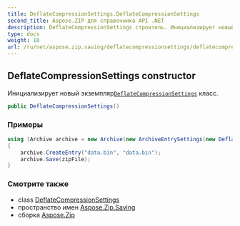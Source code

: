 ```yaml
---
title: DeflateCompressionSettings.DeflateCompressionSettings
second_title: Aspose.ZIP для справочника API .NET
description: DeflateCompressionSettings строитель. Инициализирует новый экземплярDeflateCompressionSettings класс.
type: docs
weight: 10
url: /ru/net/aspose.zip.saving/deflatecompressionsettings/deflatecompressionsettings/
---
```

## DeflateCompressionSettings constructor

Инициализирует новый экземпляр[`DeflateCompressionSettings`](../) класс.

```csharp
public DeflateCompressionSettings()
```

### Примеры

```csharp
using (Archive archive = new Archive(new ArchiveEntrySettings(new DeflateCompressionSettings())))
{
    archive.CreateEntry("data.bin", "data.bin");                   
    archive.Save(zipFile);
}
```

### Смотрите также

* class [DeflateCompressionSettings](../)
* пространство имен [Aspose.Zip.Saving](../../deflatecompressionsettings/)
* сборка [Aspose.Zip](../../../)


